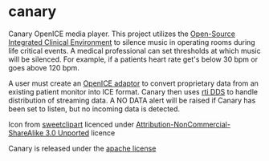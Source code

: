 # canary

Canary OpenICE media player. This project utilizes the [Open-Source Integrated Clinical Environment](https://www.openice.info/) to silence music in operating rooms during life critical events. A medical professional can set thresholds at which music will be silenced. For example, if a patients heart rate get's below 30 bpm or goes above 120 bpm. 

A user must create an [OpenICE adaptor](https://www.openice.info/docs/4_device-adapter-setup.html) to convert proprietary data from an existing patient monitor into ICE format. Canary then uses [rti DDS](https://www.rti.com/products/dds/) to handle distribution of streaming data. A NO DATA alert will be raised if Canary has been set to listen, but no incoming data is detected.

Icon from [sweetclipart](http://sweetclipart.com/cute-yellow-canary-bird-1987) licenced under [ Attribution-NonCommercial-ShareAlike 3.0 Unported](http://creativecommons.org/licenses/by-nc-sa/3.0/) licence

Canary is released under the [apache license](http://www.apache.org/licenses/LICENSE-2.0)
